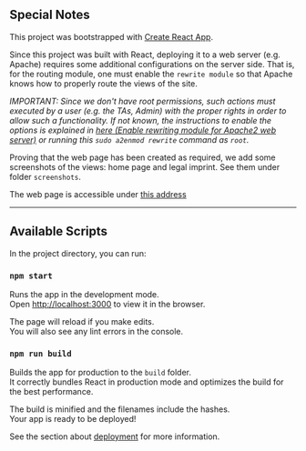 

## Special Notes

This project was bootstrapped with [Create React App](https://github.com/facebook/create-react-app).

Since this project was built with React, deploying it to a web server (e.g. Apache) requires some additional configurations on the server side. That is, for the routing module, one must enable the `rewrite module` so that Apache knows how to properly route the views of the site.

*IMPORTANT: Since we don't have root permissions, such actions must executed by a user (e.g. the TAs, Admin) with the proper rights in order to allow such a functionality. If not known, the instructions to enable the options is explained in [here (Enable rewriting module for Apache2 web server)](https://www.digitalocean.com/community/tutorials/how-to-rewrite-urls-with-mod_rewrite-for-apache-on-ubuntu-16-04) or running this `sudo a2enmod rewrite` command as `root`.*

Proving that the web page has been created as required, we add some screenshots of the views: home page and legal imprint. See them under folder `screenshots`.

The web page is accessible under [this address](http://clabsql.clamv.jacobs-university.de/~rflorent/)

---

## Available Scripts
In the project directory, you can run:

### `npm start`

Runs the app in the development mode.<br>
Open [http://localhost:3000](http://localhost:3000) to view it in the browser.

The page will reload if you make edits.<br>
You will also see any lint errors in the console.


### `npm run build`

Builds the app for production to the `build` folder.<br>
It correctly bundles React in production mode and optimizes the build for the best performance.

The build is minified and the filenames include the hashes.<br>
Your app is ready to be deployed!

See the section about [deployment](https://facebook.github.io/create-react-app/docs/deployment) for more information.
